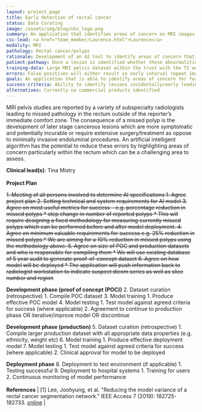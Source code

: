 ```yaml
---
layout: project_page
title: Early detection of rectal cancer
status: Data Curating
image: /assets/img/blog/nhs_logo.png
summary: An application that identifies areas of concern on MRI images for the detection of rectal cancers/polyps
csc-lead: <a href="team_member/Laurence.html">Laurence</a>
modality: MRI
pathology: Rectal cancer/polyps
rationale: Development of an AI tool to identify areas of concern that may indicate early development of cancer and polyps in rectal MRI images
patient-pathway: Once a lesion is identified whether these abnormalities are cancerous or polyps the ultimate treatment for this is removal which is curable if performed early.
training-data: Large MRI pelvis dataset within the trust with the T2 weighted axial and diffusion performed in most cases. This will give a high yield of normal. Rectal cancer datasets also collected via a recent audit.
errors: False positives will either result in early interval repeat imaging or proctoscopy performed by surgeons in clinic/endoscopy. False negative may result in cancers being detected at a later stage.
goals: An application that is able to identify areas of concern for further analysis by radiologists
success-criteria: Ability to identify lesions incidentally/early leading to improved outcomes for patients, early detection leads to stopping/reducing the development of malignancy which can be fatal when diagnosed at a late stage. 
alternatives: Currently no commercial products identified
---
```

MRI pelvis studies are reported by a variety of subspecialty radiologists leading to missed pathology in the rectum outside of the reporter’s immediate comfort zone. The consequence of a missed polyp is the development of later stage cancerous lesions which are more symptomatic and potentially incurable or require extensive surgery/treatment as oppose to minimally invasive endoluminal procedures. An artificial intelligent algorithm has the potential to reduce these errors by highlighting areas of concern particularly within the rectum which can be a challenging area to assess.

<b>Clinical lead(s)</b>: Tina Mistry <br>
<br>
**Project Plan**

<strike>1. Meeting of all persons involved to determine AI specifications
    1. Agree project plan
    2. Setting technical and system requirements for AI model
    3. Agree on most useful metrics for success – e.g. percentage reduction in missed polyps
        * step change in number of reported polyps
        * This will require designing a fixed methodology for measuring currently missed polyps which can be performed before and after model deployment.
    4. Agree on minimum valuable requirements for success e.g. 25% reduction in missed polyps
        * We are aiming for a 10% reduction in missed polyps using the methodology above.
    5. Agree on size of POC and production datasets and who is responsible for compiling them
        * We will use existing database of 5 year audit to generate proof-of-concept dataset
    6. Agree on how model will be deployed
        * The application will push information back to radiologist workstation to indicate suspect dicom series as well as slice number and region </strike>

**Development phase (proof of concept (POC))**
2. Dataset curation (retrospective)
    1. Compile POC dataset
3. Model training
    1. Produce effective POC model
4. Model testing
    1. Test model against agreed criteria for success (where applicable)
    2. Agreement to continue to production phase OR iterative/improve model OR discontinue

**Development phase (production)**
5. Dataset curation (retrospective)
    1. Compile larger production dataset with all appropriate data properties (e.g. ethnicity, weight etc)
6. Model training
    1. Produce effective deployment model
7. Model testing
    1. Test model against agreed criteria for success (where applicable)
    2. Clinical approval for model to be deployed

**Deployment phase**
8. Deployment to test environment (if applicable)
    1. Testing successful
9. Deployment to hospital systems
    1. Training for users
    2. Continuous monitoring of model performance
<br>
<br>
<b>References</b> | [1] Lee, Joohyung, et al. "Reducing the model variance of a rectal cancer segmentation network." IEEE Access 7 (2019): 182725-182733. [online](https://arxiv.org/pdf/1901.07213.pdf) |
